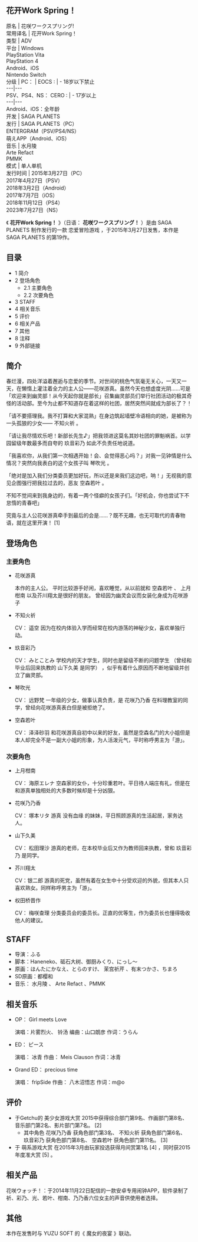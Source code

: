 花开Work Spring！  
---  
原名  |  花咲ワークスプリング!   
常用译名  |  花开Work Spring！   
类型  |  ADV   
平台  |  Windows   
PlayStation Vita  
PlayStation 4  
Android、iOS  
Nintendo Switch  
分级  |  PC：  |  EOCS  :  |  \- 18岁以下禁止   
---|---  
PSV、PS4、NS：  CERO  :  |  \- 17岁以上   
---|---  
Android、iOS：全年龄  
开发  |  SAGA PLANETS   
发行  |  SAGA PLANETS（PC）   
ENTERGRAM（PSV/PS4/NS）  
萌えAPP（Android、iOS）  
音乐  |  水月陵    
Arte Refact  
PMMK  
模式  |  单人单机   
发行时间  |  2015年3月27日（PC）   
2017年4月27日（PSV）  
2018年3月2日（Android）  
2017年7月7日（iOS）  
2018年11月12日（PS4）  
2023年7月27日（NS）  
  
《 **花开Work Spring！** 》（日语：  **花咲ワークスプリング！** ）是由  SAGA PLANETS  制作发行的一款  恋爱冒险游戏
，于2015年3月27日发售，本作是  SAGA PLANETS  的第19作。

##  目录

  * 1  简介 
  * 2  登场角色 
    * 2.1  主要角色 
    * 2.2  次要角色 
  * 3  STAFF 
  * 4  相关音乐 
  * 5  评价 
  * 6  相关产品 
  * 7  其他 
  * 8  注释 
  * 9  外部链接 

##  简介

春烂漫，四处洋溢着邂逅与恋爱的季节。对世间的桃色气氛毫无关心，一天又一天，在懒惰上灌注着全力的主人公——花咲游真。虽然今天也想虚度光阴……可是「欢迎来到幽灵部！从今天起你就是部长」召集幽灵部员们举行社团活动的极其奇怪的活动部。至今为止都不知道存在着这样的社团，居然突然间就成为部长了？！

「请不要搭理我。我不打算和大家混熟」在身边筑起墙壁冷语相向的她，是被称为一头孤狼的少女——  不知火祈  。

「请让我尽情欢乐吧！新部长先生♪」把我领进这莫名其妙社团的罪魁祸首。以学园留级年数最多而自夸的  玖音彩乃  如此不负责任地说道。

「我喜欢你，从我们第一次相遇开始！会、会觉得恶心吗？」对我一见钟情是什么情况？突然向我表白的这个女孩子叫  琴吹光  。

「绝对是加入我们分类委员更加好玩，所以还是来我们这边吧，呐！」无视我的意见企图强行把我拉过去的，恶友  空森若叶  。

不知不觉间来到我身边的，有着一两个怪癖的女孩子们。「好机会，你也尝试下不怠惰的青春吧」

究竟与主人公花咲游真牵手到最后的会是……？既不无趣，也无可取代的青春物语，就在这里开演！  [1]

##  登场角色

###  主要角色

  * 花咲游真 

     本作的主人公。 
     平时比较游手好闲，喜欢睡觉，从以前就和  空森若叶  、  上月柑南  以及芥川翔太是很好的朋友。  曾经因为幽灵会议而女装化身成为花咲游子 

  * 不知火祈 

     CV：  遥空 
     因为在校内体验入学而经常在校内游荡的神秘少女，喜欢单独行动。 

  * 玖音彩乃 

     CV：  みとことみ 
     学校内的天才学生，同时也是留级不断的问题学生  （曾经和毕业后回来执教的  山下久美  是同学）  ，似乎有着什么原因而不断地留级并创立了幽灵部。 

  * 琴吹光 

     CV：  远野梵 
     一年级的少女，做事认真负责，是  花咲乃乃香  在料理教室的同学，曾经向花咲游真表白但是被拒绝了。 

  * 空森若叶 

     CV：  泽泽砂羽 
     和花咲游真自初中以来的好友，虽然是空森名门的大小姐但是本人却完全不是一副大小姐的形象，为人活泼元气，平时称呼男主为「游」。 

###  次要角色

  * 上月柑南 

     CV：  海原エレナ 
     空森家的女仆，十分珍重若叶。平日待人端庄有礼，但是在和游真单独相处的大多数时候却是十分凶狠。 

  * 花咲乃乃香 

     CV：  塚本リタ 
     游真  没有血缘  的妹妹，平日照顾游真的生活起居，家务达人。 

  * 山下久美 

     CV：  松田理沙 
     游真的老师，在本校毕业后又作为教师回来执教，曾和  玖音彩乃  是同学。 

  * 芥川翔太 

     CV：银二郎 
     游真的死党，虽然有着在女生中十分受欢迎的外貌，但其本人只喜欢熟女。同样称呼男主为「游」。 

  * 权田桥晋作 

     CV：  梅咲查理 
     分类委员会的委员长。正直的优等生，作为委员长也懂得吸收他人的建议。 

##  STAFF

  * 导演：ふる 
  * 脚本：Haneneko、砥石大树、御厨みくり、にっし～ 
  * 原画：ほんたにかなえ、とらのすけ、  茉宫祈芹  、有末つかさ、ちまろ 
  * SD原画：都樱和 
  * 音乐：  水月陵  、  Arte Refact  、PMMK 

##  相关音乐

  * OP：  Girl meets Love 

     演唱：片雾烈火、  铃汤 
     编曲：山口朗彦 
     作词：うらん 

  * ED：  ピース 

     演唱：  冰青 
     作曲： Meis Clauson 
     作词：冰青 

  * Grand ED：  precious time 

     演唱：  fripSide 
     作曲：  八木沼悟志 
     作词：m@o 

##  评价

  * 于Getchu的  美少女游戏大赏  2015中获得综合部门第9名、作画部门第8名、音乐部门第2名、影片部门第7名。  [2] 
    * 其中角色  花咲乃乃香  获角色部门第3名、  不知火祈  获角色部门第6名、  玖音彩乃  获角色部门第8名、  空森若叶  获角色部门第11名。  [3] 
  * 于  萌系游戏大赏  在2015年3月由玩家投选获得月间赏第1名  [4]  ，同时获2015年度准大赏  [5]  。 

##  相关产品

花咲ウォッチ！：于2014年11月22日配信的一款安卓专用闹钟APP，软件录制了祈、彩乃、光、若叶、柑南、乃乃香六位女主的声音供使用者选择。

##  其他

本作在发售时与  YUZU SOFT  的《  魔女的夜宴  》联动。